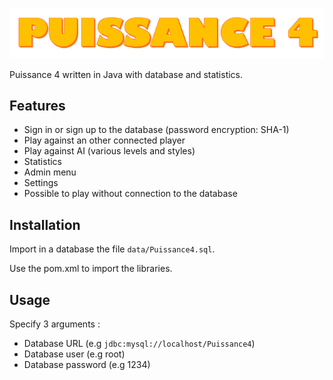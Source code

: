 ![Puissance4Img](https://github.com/maximepires4/Puissance4/blob/master/src/main/resources/images/Title.png?raw=true)

Puissance 4 written in Java with database and statistics.

## Features
* Sign in or sign up to the database (password encryption: SHA-1)
* Play against an other connected player
* Play against AI (various levels and styles)
* Statistics
* Admin menu
* Settings
* Possible to play without connection to the database

## Installation
Import in a database the file `data/Puissance4.sql`.

Use the pom.xml to import the libraries.

## Usage
Specify 3 arguments :
* Database URL (e.g `jdbc:mysql://localhost/Puissance4`)
* Database user (e.g root)
* Database password (e.g 1234)
